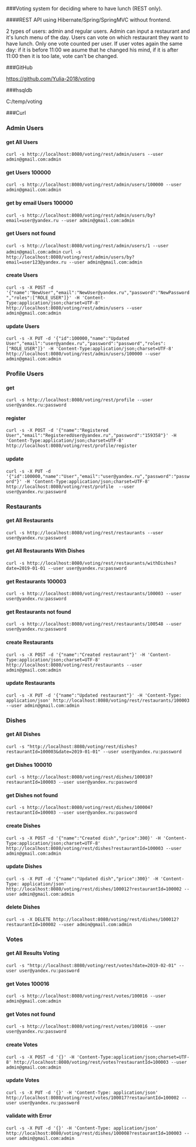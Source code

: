 ###Voting system for deciding where to have lunch (REST only).

####REST API using Hibernate/Spring/SpringMVC without frontend.

2 types of users: admin and regular users.
Admin can input a restaurant and it's lunch menu of the day.
Users can vote on which restaurant they want to have lunch.
Only one vote counted per user.
If user votes again the same day: if it is before 11:00 we asume that he changed his mind, if it is after 11:00 then it is too late, vote can't be changed.

###GitHub

https://github.com/Yulia-2018/voting

###hsqldb

C:/temp/voting

###Curl

### Admin Users
#### get All Users
`curl -s http://localhost:8080/voting/rest/admin/users --user admin@gmail.com:admin`

#### get Users 100000
`curl -s http://localhost:8080/voting/rest/admin/users/100000 --user admin@gmail.com:admin`

#### get by email Users 100000
`curl -s http://localhost:8080/voting/rest/admin/users/by?email=user@yandex.ru --user admin@gmail.com:admin`

#### get Users not found
`curl -s http://localhost:8080/voting/rest/admin/users/1 --user admin@gmail.com:admin`
`curl -s http://localhost:8080/voting/rest/admin/users/by?email=user123@yandex.ru --user admin@gmail.com:admin`

#### create Users
`curl -s -X POST -d '{"name":"NewUser","email":"NewUser@yandex.ru","password":"NewPassword","roles":["ROLE_USER"]}' -H 'Content-Type:application/json;charset=UTF-8' http://localhost:8080/voting/rest/admin/users --user admin@gmail.com:admin`

#### update Users
`curl -s -X PUT -d '{"id":100000,"name":"Updated User","email":"user@yandex.ru","password":"password","roles":["ROLE_USER"]}' -H 'Content-Type:application/json;charset=UTF-8' http://localhost:8080/voting/rest/admin/users/100000 --user admin@gmail.com:admin`

### Profile Users
#### get
`curl -s http://localhost:8080/voting/rest/profile --user user@yandex.ru:password`

#### register
`curl -s -X POST -d '{"name":"Registered User","email":"RegisteredUser@yandex.ru","password":"159358"}' -H 'Content-Type:application/json;charset=UTF-8' http://localhost:8080/voting/rest/profile/register`

#### update
`curl -s -X PUT -d '{"id":100000,"name":"User","email":"user@yandex.ru","password":"password"}' -H 'Content-Type:application/json;charset=UTF-8' http://localhost:8080/voting/rest/profile  --user user@yandex.ru:password`

### Restaurants
#### get All Restaurants
`curl -s http://localhost:8080/voting/rest/restaurants --user user@yandex.ru:password`

#### get All Restaurants With Dishes
`curl -s http://localhost:8080/voting/rest/restaurants/withDishes?date=2019-01-01 --user user@yandex.ru:password`

#### get Restaurants 100003
`curl -s http://localhost:8080/voting/rest/restaurants/100003 --user user@yandex.ru:password`

#### get Restaurants not found
`curl -s http://localhost:8080/voting/rest/restaurants/100548 --user user@yandex.ru:password`

#### create Restaurants
`curl -s -X POST -d '{"name":"Created restaurant"}' -H 'Content-Type:application/json;charset=UTF-8' http://localhost:8080/voting/rest/restaurants --user admin@gmail.com:admin`

#### update Restaurants
`curl -s -X PUT -d '{"name":"Updated restaurant"}' -H 'Content-Type: application/json' http://localhost:8080/voting/rest/restaurants/100003 --user admin@gmail.com:admin`

### Dishes
#### get All Dishes
`curl -s "http://localhost:8080/voting/rest/dishes?restaurantId=100003&date=2019-01-01" --user user@yandex.ru:password`

#### get Dishes 100010
`curl -s http://localhost:8080/voting/rest/dishes/100010?restaurantId=100003 --user user@yandex.ru:password`

#### get Dishes not found
`curl -s http://localhost:8080/voting/rest/dishes/100004?restaurantId=100003 --user user@yandex.ru:password`

#### create Dishes
`curl -s -X POST -d '{"name":"Created dish","price":300}' -H 'Content-Type:application/json;charset=UTF-8' http://localhost:8080/voting/rest/dishes?restaurantId=100003 --user admin@gmail.com:admin`

#### update Dishes
`curl -s -X PUT -d '{"name":"Updated dish","price":300}' -H 'Content-Type: application/json' http://localhost:8080/voting/rest/dishes/100012?restaurantId=100002 --user admin@gmail.com:admin`

#### delete Dishes
`curl -s -X DELETE http://localhost:8080/voting/rest/dishes/100012?restaurantId=100002 --user admin@gmail.com:admin`

### Votes
#### get All Results Voting
`curl -s "http://localhost:8080/voting/rest/votes?date=2019-02-01" --user user@yandex.ru:password`

#### get Votes 100016
`curl -s http://localhost:8080/voting/rest/votes/100016 --user admin@gmail.com:admin`

#### get Votes not found
`curl -s http://localhost:8080/voting/rest/votes/100016 --user user@yandex.ru:password`

#### create Votes
`curl -s -X POST -d '{}' -H 'Content-Type:application/json;charset=UTF-8' http://localhost:8080/voting/rest/votes?restaurantId=100003 --user admin@gmail.com:admin`

#### update Votes
`curl -s -X PUT -d '{}' -H 'Content-Type: application/json' http://localhost:8080/voting/rest/votes/100017?restaurantId=100002 --user user@yandex.ru:password`

#### validate with Error
`curl -s -X PUT -d '{}' -H 'Content-Type: application/json' http://localhost:8080/voting/rest/dishes/100008?restaurantId=100003 --user admin@gmail.com:admin`
